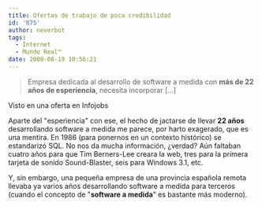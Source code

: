 ```yaml
---
title: Ofertas de trabajo de poca credibilidad
id: '875'
author: neverbot
tags:
  - Internet
  - Mundo Real™
date: 2008-08-19 10:56:21
---
```


> Empresa dedicada al desarrollo de software a medida con **más de 22 años de esperiencia**, necesita incorporar \[...\]

Visto en una oferta en Infojobs

Aparte del "esperiencia" con ese, el hecho de jactarse de llevar **22 años** desarrollando software a medida me parece, por harto exagerado, que es una mentira. En 1986 (para ponernos en un contexto histórico) se estandarizó SQL. No nos da mucha información, ¿verdad? Aún faltaban cuatro años para que Tim Berners-Lee creara la web, tres para la primera tarjeta de sonido Sound-Blaster, seis para Windows 3.1, etc.

Y, sin embargo, una pequeña empresa de una provincia española remota llevaba ya varios años desarrollando software a medida para terceros (cuando el concepto de "**software a medida**" es bastante más moderno).